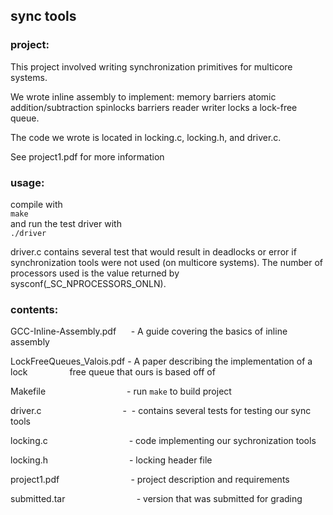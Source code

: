 ## sync tools

### project:

This project involved writing synchronization primitives for multicore systems.

We wrote inline assembly to implement:
	memory barriers
        atomic addition/subtraction
        spinlocks
        barriers
        reader writer locks
        a lock-free queue. 

The code we wrote is located in locking.c, locking.h, and driver.c. 

See project1.pdf for more information
  
### usage:

compile with  
`make`  
and run the test driver with  
`./driver`  
  
driver.c contains several test that would result in deadlocks or error if
synchronization tools were not used (on multicore systems). The number of
processors used is the value returned by sysconf(_SC_NPROCESSORS_ONLN).
  
### contents:

GCC-Inline-Assembly.pdf&nbsp; &nbsp; &nbsp; - A guide covering the basics of inline assembly

LockFreeQueues_Valois.pdf&nbsp;- A paper describing the implementation of a lock
&nbsp; &nbsp; &nbsp; &nbsp; &nbsp; &nbsp; &nbsp; &nbsp; free queue that ours is based off of

Makefile &nbsp; &nbsp; &nbsp; &nbsp; &nbsp; &nbsp; &nbsp; &nbsp; &nbsp; &nbsp; &nbsp; &nbsp; &nbsp; &nbsp; &nbsp; &nbsp; - run `make` to build project

driver.c &nbsp; &nbsp; &nbsp; &nbsp; &nbsp; &nbsp; &nbsp; &nbsp; &nbsp; &nbsp; &nbsp; &nbsp; &nbsp; &nbsp; &nbsp; &nbsp; -&nbsp; - contains several tests for testing our sync tools

locking.c &nbsp; &nbsp; &nbsp; &nbsp; &nbsp; &nbsp; &nbsp; &nbsp; &nbsp; &nbsp; &nbsp; &nbsp; &nbsp; &nbsp; &nbsp; &nbsp; - code implementing our sychronization tools

locking.h &nbsp; &nbsp; &nbsp; &nbsp; &nbsp; &nbsp; &nbsp; &nbsp; &nbsp; &nbsp; &nbsp; &nbsp; &nbsp; &nbsp; &nbsp; &nbsp; - locking header file

project1.pdf &nbsp; &nbsp; &nbsp; &nbsp; &nbsp; &nbsp; &nbsp; &nbsp; &nbsp; &nbsp; &nbsp; &nbsp; &nbsp; &nbsp; - project description and requirements

submitted.tar &nbsp; &nbsp; &nbsp; &nbsp; &nbsp; &nbsp; &nbsp; &nbsp; &nbsp; &nbsp; &nbsp; &nbsp; &nbsp; &nbsp;  - version that was submitted for grading
